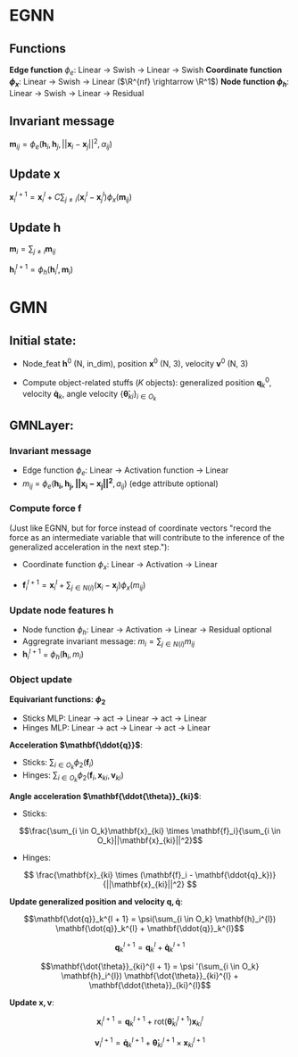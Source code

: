 # EGNN

## Functions

**Edge function** $\phi_e$: Linear -> Swish -> Linear -> Swish
**Coordinate function $\phi_x$**: Linear -> Swish -> Linear  ($\R^{nf} \rightarrow \R^1$)
**Node function $\phi_h$**: Linear -> Swish -> Linear -> Residual

## Invariant message

$\mathbf{m}_{ij} = \phi_e(\mathbf{h}_i, \mathbf{h}_j, ||\mathbf{x}_i - \mathbf{x}_j||^2, \alpha_{ij})$

## Update $\mathbf{x}$
$\mathbf{x}_i^{l + 1} = \mathbf{x}_i^l + C \sum_{j \neq i} (\mathbf{x}_i^l - \mathbf{x}_j^l) \phi_x(\mathbf{m}_{ij})$

## Update $\mathbf{h}$
$\mathbf{m}_i = \sum_{j \neq i} \mathbf{m}_{ij}$

$\mathbf{h}_i^{l + 1} = \phi_h(\mathbf{h}_i^l, \mathbf{m}_i)$

# GMN

## Initial state:
* Node_feat $\mathbf{h}^0$ (N, in_dim), position $\mathbf{x}^0$ (N, 3), velocity $\mathbf{v}^0$ (N, 3)

* Compute object-related stuffs ($K$ objects): generalized position $\mathbf{q}_k^0$, velocity $\mathbf{\dot{q}}_k$, angle velocity $\{\mathbf{\dot{\theta}}_{ki}\}_{i \in O_k}$ 

## GMNLayer:

### Invariant message 
* Edge function $\phi_e$: Linear -> Activation function -> Linear
* $m_{ij}$ = $\phi_e(\mathbf{h_i, h_j, ||x_i - x_j||^2}, a_{ij})$ (edge attribute optional)

### Compute force $\mathbf{f}$
(Just like EGNN, but for force instead of coordinate vectors "record the force as an intermediate variable that will
contribute to the inference of the generalized acceleration in the next step."):
* Coordinate function $\phi_x$: Linear -> Activation -> Linear

* $\mathbf{f}_i^{l+1} = \mathbf{x}_i^{l} + \sum_{j \in N(i)} (\mathbf{x}_i - \mathbf{x}_j) \phi_x(m_{ij})$

### Update node features $\mathbf{h}$
* Node function $\phi_h$: Linear -> Activation -> Linear -> Residual optional
* Aggregrate invariant message: $m_i = \sum_{j \in N(i)} m_{ij}$
* $\mathbf{h}_i^{l + 1}$ = $\phi_h(\mathbf{h}_i, m_i)$

### Object update

**Equivariant functions: $\phi_2$** 
* Sticks MLP: Linear -> act -> Linear -> act -> Linear 
* Hinges MLP: Linear -> act -> Linear -> act -> Linear

**Acceleration $\mathbf{\ddot{q}}$**:

* Sticks: $\sum_{i \in O_k} \phi_2(\mathbf{f}_i)$
* Hinges: $\sum_{i \in O_k} \phi_2(\mathbf{f}_i, \mathbf{x}_{ki}, \mathbf{v}_{ki})$

**Angle acceleration $\mathbf{\ddot{\theta}}_{ki}$**:

* Sticks: 

$$\frac{\sum_{i \in O_k}\mathbf{x}_{ki} \times \mathbf{f}_i}{\sum_{i \in O_k}||\mathbf{x}_{ki}||^2}$$

* Hinges:

$$ \frac{\mathbf{x}_{ki} \times (\mathbf{f}_i - \mathbf{\ddot{q}_k})}{||\mathbf{x}_{ki}||^2} $$

**Update generalized position and velocity $\mathbf{q, \dot{q}}$**:

$$\mathbf{\dot{q}}_k^{l + 1} = \psi(\sum_{i \in O_k} \mathbf{h}_i^{l}) \mathbf{\dot{q}}_k^{l} + \mathbf{\ddot{q}}_k^{l}$$

$$\mathbf{q}_k^{l + 1} = \mathbf{q}_k^{l} + \mathbf{\dot{q}}_k^{l + 1}$$

$$\mathbf{\dot{\theta}}_{ki}^{l + 1} = \psi '(\sum_{i \in O_k} \mathbf{h}_i^{l}) \mathbf{\dot{\theta}}_{ki}^{l} + \mathbf{\ddot{\theta}}_{ki}^{l}$$

**Update $\mathbf{x, v}$**:

$$\mathbf{x}_i^{l + 1} = \mathbf{q}_k^{l + 1} + \text{rot}(\mathbf{\dot{\theta}}_{ki}^{l + 1}) \mathbf{x}_{ki}^{l}$$

$$\mathbf{v}_i^{l + 1} = \mathbf{\dot{q}}_k^{l + 1} + \mathbf{\dot{\theta}}_{ki}^{l + 1} \times \mathbf{x}_{ki}^{l + 1}$$





